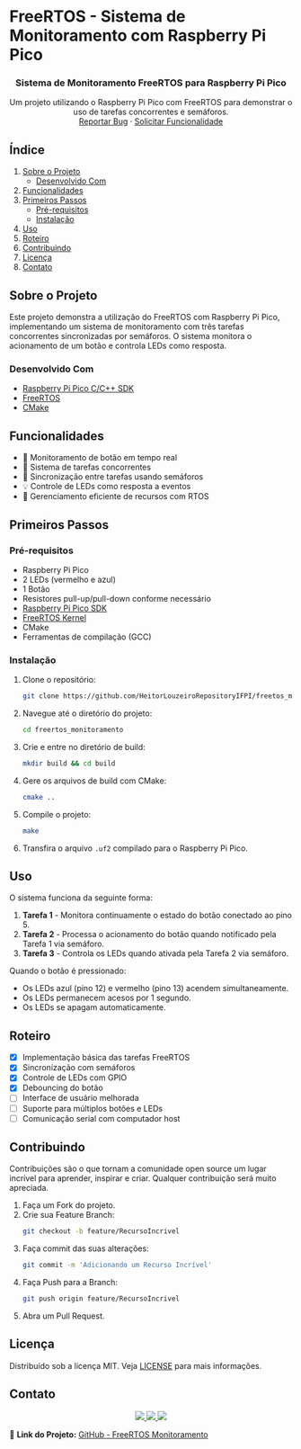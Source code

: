 # FreeRTOS - Sistema de Monitoramento com Raspberry Pi Pico

<!-- PROJECT LOGO -->
<div align="center">
  <h3 align="center">Sistema de Monitoramento FreeRTOS para Raspberry Pi Pico</h3>
  <p align="center">
    Um projeto utilizando o Raspberry Pi Pico com FreeRTOS para demonstrar o uso de tarefas concorrentes e semáforos.
    <br/>
    <a href="https://github.com/HeitorLouzeiroRepositoryIFPI/freetos_monitoramento/issues">Reportar Bug</a>
    ·
    <a href="https://github.com/HeitorLouzeiroRepositoryIFPI/freetos_monitoramento/issues">Solicitar Funcionalidade</a>
  </p>
</div>

## Índice
1. [Sobre o Projeto](#sobre-o-projeto)
   - [Desenvolvido Com](#desenvolvido-com)
2. [Funcionalidades](#funcionalidades)
3. [Primeiros Passos](#primeiros-passos)
   - [Pré-requisitos](#pré-requisitos)
   - [Instalação](#instalação)
4. [Uso](#uso)
5. [Roteiro](#roteiro)
6. [Contribuindo](#contribuindo)
7. [Licença](#licença)
8. [Contato](#contato)

## Sobre o Projeto
Este projeto demonstra a utilização do FreeRTOS com Raspberry Pi Pico, implementando um sistema de monitoramento com três tarefas concorrentes sincronizadas por semáforos. O sistema monitora o acionamento de um botão e controla LEDs como resposta.

### Desenvolvido Com
- [Raspberry Pi Pico C/C++ SDK](https://www.raspberrypi.com/documentation/microcontrollers/c_sdk.html)
- [FreeRTOS](https://www.freertos.org/)
- [CMake](https://cmake.org/)

## Funcionalidades
- 🔘 Monitoramento de botão em tempo real
- 🔄 Sistema de tarefas concorrentes
- 🚥 Sincronização entre tarefas usando semáforos
- 💡 Controle de LEDs como resposta a eventos
- 🧠 Gerenciamento eficiente de recursos com RTOS

## Primeiros Passos

### Pré-requisitos
- Raspberry Pi Pico
- 2 LEDs (vermelho e azul)
- 1 Botão
- Resistores pull-up/pull-down conforme necessário
- [Raspberry Pi Pico SDK](https://www.raspberrypi.com/documentation/microcontrollers/c_sdk.html)
- [FreeRTOS Kernel](https://www.freertos.org/a00104.html)
- CMake
- Ferramentas de compilação (GCC)

### Instalação
1. Clone o repositório:
   ```sh
   git clone https://github.com/HeitorLouzeiroRepositoryIFPI/freetos_monitoramento.git
   ```
2. Navegue até o diretório do projeto:
   ```sh
   cd freertos_monitoramento
   ```
3. Crie e entre no diretório de build:
   ```sh
   mkdir build && cd build
   ```
4. Gere os arquivos de build com CMake:
   ```sh
   cmake ..
   ```
5. Compile o projeto:
   ```sh
   make
   ```
6. Transfira o arquivo `.uf2` compilado para o Raspberry Pi Pico.

## Uso
O sistema funciona da seguinte forma:

1. **Tarefa 1** - Monitora continuamente o estado do botão conectado ao pino 5.
2. **Tarefa 2** - Processa o acionamento do botão quando notificado pela Tarefa 1 via semáforo.
3. **Tarefa 3** - Controla os LEDs quando ativada pela Tarefa 2 via semáforo.

Quando o botão é pressionado:
- Os LEDs azul (pino 12) e vermelho (pino 13) acendem simultaneamente.
- Os LEDs permanecem acesos por 1 segundo.
- Os LEDs se apagam automaticamente.

## Roteiro
- [x] Implementação básica das tarefas FreeRTOS
- [x] Sincronização com semáforos
- [x] Controle de LEDs com GPIO
- [x] Debouncing do botão
- [ ] Interface de usuário melhorada
- [ ] Suporte para múltiplos botões e LEDs
- [ ] Comunicação serial com computador host

## Contribuindo
Contribuições são o que tornam a comunidade open source um lugar incrível para aprender, inspirar e criar. Qualquer contribuição será muito apreciada.

1. Faça um Fork do projeto.
2. Crie sua Feature Branch:
   ```sh
   git checkout -b feature/RecursoIncrivel
   ```
3. Faça commit das suas alterações:
   ```sh
   git commit -m 'Adicionando um Recurso Incrível'
   ```
4. Faça Push para a Branch:
   ```sh
   git push origin feature/RecursoIncrivel
   ```
5. Abra um Pull Request.

## Licença
Distribuído sob a licença MIT. Veja [LICENSE](LICENSE) para mais informações.

## Contato
<div align='center'>
  <a href="https://www.instagram.com/heitorlouzeiro/" target="_blank">
    <img src="https://img.shields.io/badge/-Instagram-%23E4405F?style=for-the-badge&logo=instagram&logoColor=white" target="_blank">
  </a>
  <a href="mailto:heitorlouzeirodev@gmail.com">
    <img src="https://img.shields.io/badge/-Gmail-%23333?style=for-the-badge&logo=gmail&logoColor=white" target="_blank">
  </a>
  <a href="https://www.linkedin.com/in/heitor-louzeiro/" target="_blank">
    <img src="https://img.shields.io/badge/-LinkedIn-%230077B5?style=for-the-badge&logo=linkedin&logoColor=white" target="_blank">
  </a>
</div>

📌 **Link do Projeto:** [GitHub - FreeRTOS Monitoramento](https://github.com/HeitorLouzeiroRepositoryIFPI/freetos_monitoramento)
